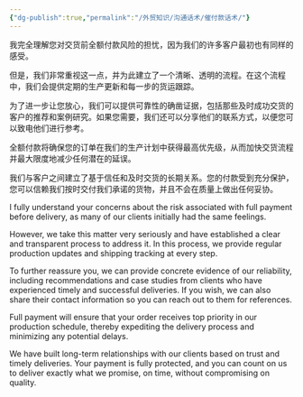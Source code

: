 ```yaml
---
{"dg-publish":true,"permalink":"/外贸知识/沟通话术/催付款话术/"}
---
```



我完全理解您对交货前全额付款风险的担忧，因为我们的许多客户最初也有同样的感受。

但是，我们非常重视这一点，并为此建立了一个清晰、透明的流程。在这个流程中，我们会提供定期的生产更新和每一步的货运跟踪。

为了进一步让您放心，我们可以提供可靠性的确凿证据，包括那些及时成功交货的客户的推荐和案例研究。如果您需要，我们还可以分享他们的联系方式，以便您可以致电他们进行参考。

全额付款将确保您的订单在我们的生产计划中获得最高优先级，从而加快交货流程并最大限度地减少任何潜在的延误。

我们与客户之间建立了基于信任和及时交货的长期关系。您的付款受到充分保护，您可以信赖我们按时交付我们承诺的货物，并且不会在质量上做出任何妥协。


I fully understand your concerns about the risk associated with full payment before delivery, as many of our clients initially had the same feelings.

However, we take this matter very seriously and have established a clear and transparent process to address it. In this process, we provide regular production updates and shipping tracking at every step.

To further reassure you, we can provide concrete evidence of our reliability, including recommendations and case studies from clients who have experienced timely and successful deliveries. If you wish, we can also share their contact information so you can reach out to them for references.

Full payment will ensure that your order receives top priority in our production schedule, thereby expediting the delivery process and minimizing any potential delays.

We have built long-term relationships with our clients based on trust and timely deliveries. Your payment is fully protected, and you can count on us to deliver exactly what we promise, on time, without compromising on quality.